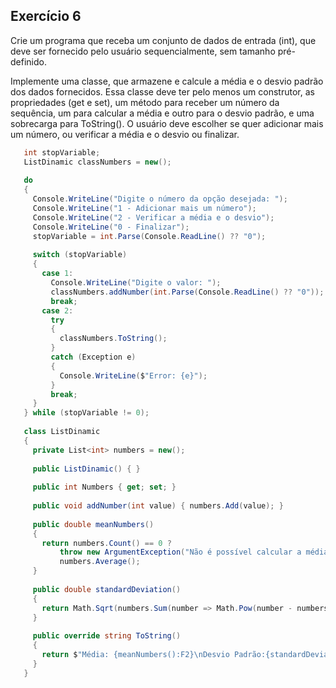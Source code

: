 ## Exercício 6

Crie um programa que receba um conjunto de dados de entrada (int), que deve ser fornecido pelo usuário sequencialmente, sem tamanho pré-definido. 

Implemente uma classe, que armazene e calcule a média e o desvio padrão dos dados fornecidos. 
Essa classe deve ter pelo menos um construtor, as propriedades (get e set), um método para receber um número da sequência, um para calcular a média e outro para o desvio padrão, e uma sobrecarga para ToString(). 
O usuário deve escolher se quer adicionar mais um número, ou verificar a média e o desvio ou finalizar.

   ```csharp
      int stopVariable;
      ListDinamic classNumbers = new();
      
      do
      {
        Console.WriteLine("Digite o número da opção desejada: ");
        Console.WriteLine("1 - Adicionar mais um número");
        Console.WriteLine("2 - Verificar a média e o desvio");
        Console.WriteLine("0 - Finalizar");
        stopVariable = int.Parse(Console.ReadLine() ?? "0");
      
        switch (stopVariable)
        {
          case 1:
            Console.WriteLine("Digite o valor: ");
            classNumbers.addNumber(int.Parse(Console.ReadLine() ?? "0"));
            break;
          case 2:
            try
            {
              classNumbers.ToString();
            }
            catch (Exception e)
            {
              Console.WriteLine($"Error: {e}");
            }
            break;
        }
      } while (stopVariable != 0);
      
      class ListDinamic
      {
        private List<int> numbers = new();
      
        public ListDinamic() { }
        
        public int Numbers { get; set; }
        
        public void addNumber(int value) { numbers.Add(value); }
        
        public double meanNumbers()
        {
          return numbers.Count() == 0 ?
              throw new ArgumentException("Não é possível calcular a média/desvioPadrão com uma lista vazia") :
              numbers.Average();
        }
        
        public double standardDeviation()
        {
          return Math.Sqrt(numbers.Sum(number => Math.Pow(number - numbers.Average(), 2)) / numbers.Count());
        }
        
        public override string ToString()
        {
          return $"Média: {meanNumbers():F2}\nDesvio Padrão:{standardDeviation():F2}";
        }
      }
   ```
